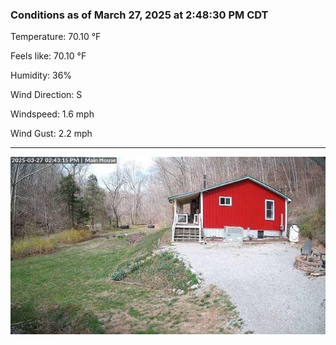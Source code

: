 ### Conditions as of March 27, 2025 at 2:48:30 PM CDT 

Temperature: 70.10 &deg;F

Feels like: 70.10 &deg;F

Humidity: 36%

Wind Direction: S

Windspeed: 1.6 mph

Wind Gust: 2.2 mph

---

<img src="./images/latest.jpeg"/>

